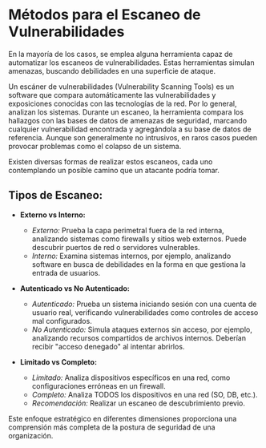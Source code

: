 # Métodos para el Escaneo de Vulnerabilidades

En la mayoría de los casos, se emplea alguna herramienta capaz de automatizar los escaneos de vulnerabilidades. Estas herramientas simulan amenazas, buscando debilidades en una superficie de ataque.

Un escáner de vulnerabilidades (Vulnerability Scanning Tools) es un software que compara automáticamente las vulnerabilidades y exposiciones conocidas con las tecnologías de la red. Por lo general, analizan los sistemas. Durante un escaneo, la herramienta compara los hallazgos con las bases de datos de amenazas de seguridad, marcando cualquier vulnerabilidad encontrada y agregándola a su base de datos de referencia. Aunque son generalmente no intrusivos, en raros casos pueden provocar problemas como el colapso de un sistema.

Existen diversas formas de realizar estos escaneos, cada uno contemplando un posible camino que un atacante podría tomar.

## Tipos de Escaneo:

- **Externo vs Interno:**
    - *Externo:* Prueba la capa perimetral fuera de la red interna, analizando sistemas como firewalls y sitios web externos. Puede descubrir puertos de red o servidores vulnerables.
    - *Interno:* Examina sistemas internos, por ejemplo, analizando software en busca de debilidades en la forma en que gestiona la entrada de usuarios.

- **Autenticado vs No Autenticado:**
    - *Autenticado:* Prueba un sistema iniciando sesión con una cuenta de usuario real, verificando vulnerabilidades como controles de acceso mal configurados.
    - *No Autenticado:* Simula ataques externos sin acceso, por ejemplo, analizando recursos compartidos de archivos internos. Deberían recibir "acceso denegado" al intentar abrirlos.

- **Limitado vs Completo:**
    - *Limitado:* Analiza dispositivos específicos en una red, como configuraciones erróneas en un firewall.
    - *Completo:* Analiza TODOS los dispositivos en una red (SO, DB, etc.).
    - *Recomendación:* Realizar un escaneo de descubrimiento previo.

Este enfoque estratégico en diferentes dimensiones proporciona una comprensión más completa de la postura de seguridad de una organización.
